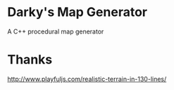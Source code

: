 # Darky's Map Generator
A C++ procedural map generator

# Thanks
http://www.playfuljs.com/realistic-terrain-in-130-lines/

